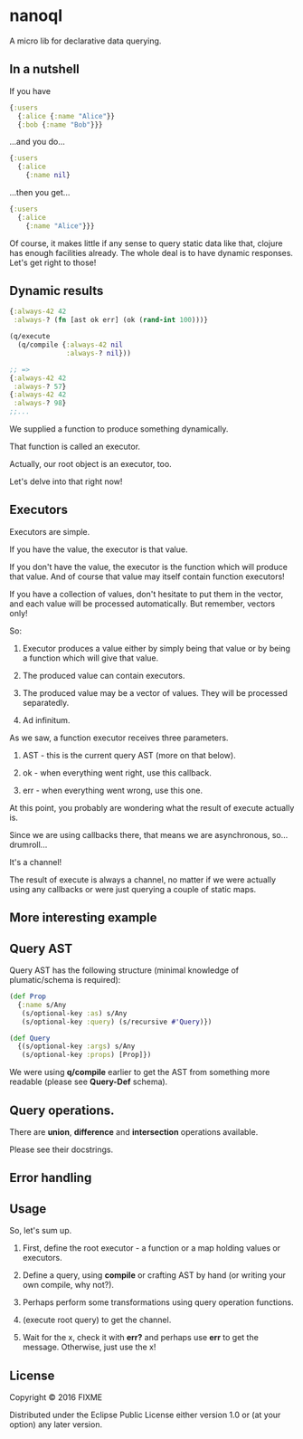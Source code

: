 # nanoql

A micro lib for declarative data querying.

## In a nutshell

If you have

```clojure
{:users
  {:alice {:name "Alice"}}
  {:bob {:name "Bob"}}}
```

...and you do...

```clojure
{:users
  {:alice
    {:name nil}
```

...then you get...

```clojure
{:users
  {:alice
    {:name "Alice"}}}
```

Of course, it makes little if any sense to query static data like that, clojure has enough facilities already.
The whole deal is to have dynamic responses.
Let's get right to those!

## Dynamic results

```clojure
{:always-42 42
 :always-? (fn [ast ok err] (ok (rand-int 100)))}

(q/execute
  (q/compile {:always-42 nil
              :always-? nil}))

;; =>
{:always-42 42
 :always-? 57}
{:always-42 42
 :always-? 98}
;;...
```

We supplied a function to produce something dynamically.

That function is called an executor.

Actually, our root object is an executor, too.

Let's delve into that right now!

## Executors

Executors are simple.

If you have the value, the executor is that value. 

If you don't have the value, the executor is the function which will produce that value. And of course that value may itself contain function executors!

If you have a collection of values, don't hesitate to put them in the vector, and each value will be processed automatically. But remember, vectors only!

So:

1) Executor produces a value either by simply being that value or by being a function which will give that value.

2) The produced value can contain executors.

3) The produced value may be a vector of values. They will be processed separatedly.

4) Ad infinitum.

As we saw, a function executor receives three parameters.

1) AST - this is the current query AST (more on that below).

2) ok - when everything went right, use this callback.

3) err - when everything went wrong, use this one.

At this point, you probably are wondering what the result of execute actually is.

Since we are using callbacks there, that means we are asynchronous, so... drumroll...

It's a channel!

The result of execute is always a channel, no matter if we were actually using any callbacks or were just querying a couple of static maps.

## More interesting example



## Query AST

Query AST has the following structure (minimal knowledge of plumatic/schema is required):

```clojure
(def Prop
  {:name s/Any
   (s/optional-key :as) s/Any
   (s/optional-key :query) (s/recursive #'Query)})

(def Query
  {(s/optional-key :args) s/Any
   (s/optional-key :props) [Prop]})
```

We were using **q/compile** earlier to get the AST from something more readable (please see **Query-Def** schema). 

## Query operations.

There are **union**, **difference** and **intersection** operations available.

Please see their docstrings.

## Error handling

## Usage

So, let's sum up.

1) First, define the root executor - a function or a map holding values or executors.

2) Define a query, using **compile** or crafting AST by hand (or writing your own compile, why not?).

3) Perhaps perform some transformations using query operation functions.

4) (execute root query) to get the channel.

5) Wait for the x, check it with **err?** and perhaps use **err** to get the message. Otherwise, just use the x!

## License

Copyright © 2016 FIXME

Distributed under the Eclipse Public License either version 1.0 or (at
your option) any later version.

